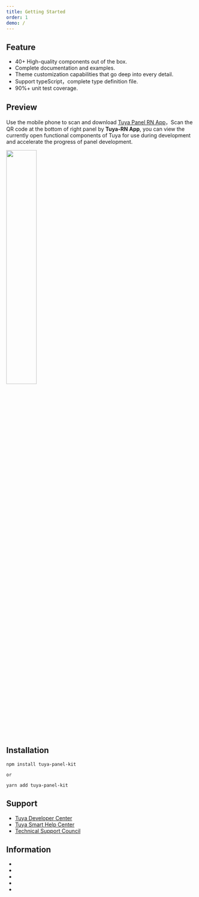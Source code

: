 ```yaml
---
title: Getting Started
order: 1
demo: /
---
```


## Feature

- 40+ High-quality components out of the box.
- Complete documentation and examples.
- Theme customization capabilities that go deep into every detail.
- Support typeScript，complete type definition file.
- 90%+ unit test coverage.

## Preview

Use the mobile phone to scan and download [Tuya Panel RN App](https://smartapp.tuya.com/typaneldev?lang=en)，Scan the QR code at the bottom of right panel by **Tuya-RN App**, you can view the currently open functional components of Tuya for use during development and accelerate the progress of panel development.

<img src="https://images.tuyacn.com/rms-static/ca198dc0-e906-11eb-b60d-0f9713885502-1626750093468.png?tyName=20210720docs-start-qrcode.png" width="40%" height="40%" />

## Installation

```shell
npm install tuya-panel-kit

or

yarn add tuya-panel-kit
```

## Support

- [Tuya Developer Center](https://developer.tuya.com/en/)
- [Tuya Smart Help Center](https://support.tuya.com/en/help)
- [Technical Support Council](https://iot.tuya.com/council/)

## Information

- <ShieldsValue data="https://img.shields.io/npm/v/tuya-panel-kit/latest.svg" href="https://www.npmjs.com/package/tuya-panel-kit"></ShieldsValue>
- <ShieldsValue data="https://img.shields.io/github/license/tuya/tuya-panel-kit.svg"></ShieldsValue>
- <ShieldsValue data="https://img.shields.io/badge/commitizen-friendly-brightgreen.svg?maxAge=2592000" href="http://commitizen.github.io/cz-cli/"></ShieldsValue>
- <ShieldsValue data="https://img.shields.io/badge/Conventional%20Commits-1.0.0-brightgreen.svg?maxAge=2592000" href="https://conventionalcommits.org"></ShieldsValue>
- <ShieldsValue data="https://codecov.io/gh/tuya/tuya-panel-kit/branch/master/graph/badge.svg" href="https://codecov.io/gh/tuya/tuya-panel-kit"></ShieldsValue>

